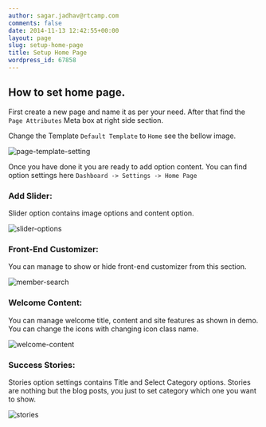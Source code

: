 ```yaml
---
author: sagar.jadhav@rtcamp.com
comments: false
date: 2014-11-13 12:42:55+00:00
layout: page
slug: setup-home-page
title: Setup Home Page
wordpress_id: 67858
---
```


## How to set home page.


First create a new page and name it as per your need. After that find the `Page Attributes` Meta box at right side section.

Change the Template `Default Template` to `Home` see the bellow image.

![page-template-setting](http://docs.rtcamp.com/wp-content/uploads/2014/11/page-template-setting.png)

Once you have done it you are ready to add option content. You can find option settings here `Dashboard -> Settings -> Home Page`


### Add Slider:


Slider option contains image options and content option.

![slider-options](http://docs.rtcamp.com/wp-content/uploads/2014/11/slider-options.png)




### Front-End Customizer:


You can manage to show or hide front-end customizer from this section.

![member-search](http://docs.rtcamp.com/wp-content/uploads/2014/11/member-search.png)




### Welcome Content:


You can manage welcome title, content and site features as shown in demo. You can change the icons with changing icon class name.

![welcome-content](http://docs.rtcamp.com/wp-content/uploads/2014/11/welcome-content.png)




### Success Stories:


Stories option settings contains Title and Select Category options. Stories are nothing but the blog posts, you just to set category which one you want to show.

![stories](http://docs.rtcamp.com/wp-content/uploads/2014/11/stories1.png)
